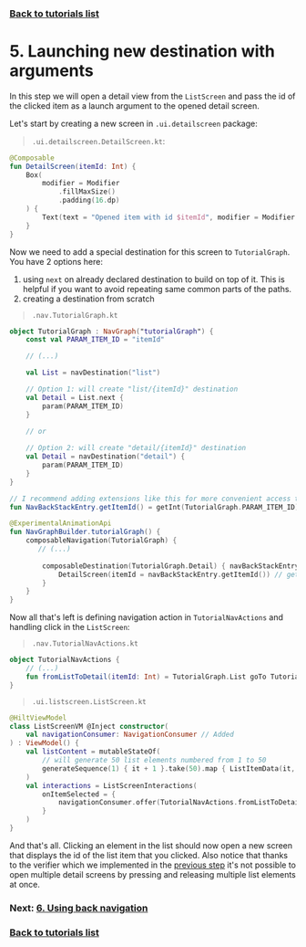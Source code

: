 ### [Back to tutorials list](README.md)

# 5. Launching new destination with arguments

In this step we will open a detail view from the `ListScreen` and pass the id of the clicked item as a launch argument to the opened detail screen.

Let's start by creating a new screen in `.ui.detailscreen` package:

> `.ui.detailscreen.DetailScreen.kt`:
```kotlin
@Composable
fun DetailScreen(itemId: Int) {
    Box(
        modifier = Modifier
            .fillMaxSize()
            .padding(16.dp)
    ) {
        Text(text = "Opened item with id $itemId", modifier = Modifier.align(Alignment.Center))
    }
}
```

Now we need to add a special destination for this screen to `TutorialGraph`. You have 2 options here:
1. using `next` on already declared destination to build on top of it. 
   This is helpful if you want to avoid repeating same common parts of the paths.
2. creating a destination from scratch

> `.nav.TutorialGraph.kt`
```kotlin
object TutorialGraph : NavGraph("tutorialGraph") {
    const val PARAM_ITEM_ID = "itemId"

    // (...)

    val List = navDestination("list")

    // Option 1: will create "list/{itemId}" destination
    val Detail = List.next { 
        param(PARAM_ITEM_ID)
    }

    // or
    
    // Option 2: will create "detail/{itemId}" destination
    val Detail = navDestination("detail") {
        param(PARAM_ITEM_ID)
    }
}

// I recommend adding extensions like this for more convenient access to param's value
fun NavBackStackEntry.getItemId() = getInt(TutorialGraph.PARAM_ITEM_ID)

@ExperimentalAnimationApi
fun NavGraphBuilder.tutorialGraph() {
    composableNavigation(TutorialGraph) {
       // (...)
       
        composableDestination(TutorialGraph.Detail) { navBackStackEntry ->
            DetailScreen(itemId = navBackStackEntry.getItemId()) // getItemId() is the extension we declared above
        }
    }
}
```

Now all that's left is defining navigation action in `TutorialNavActions` and handling click in the `ListScreen`:

> `.nav.TutorialNavActions.kt`
```kotlin
object TutorialNavActions {
    // (...)
    fun fromListToDetail(itemId: Int) = TutorialGraph.List goTo TutorialGraph.Detail arg itemId
}
```

> `.ui.listscreen.ListScreen.kt`
```kotlin
@HiltViewModel
class ListScreenVM @Inject constructor(
    val navigationConsumer: NavigationConsumer // Added
) : ViewModel() {
    val listContent = mutableStateOf(
        // will generate 50 list elements numbered from 1 to 50
        generateSequence(1) { it + 1 }.take(50).map { ListItemData(it, "List item #$it") }.toList()
    )
    val interactions = ListScreenInteractions(
        onItemSelected = {
            navigationConsumer.offer(TutorialNavActions.fromListToDetail(it.id)) // changed, previously it was TODO
        }
    )
}

```

And that's all. Clicking an element in the list should now open a new screen that displays the id of the list item that you clicked. Also notice that thanks to the verifier which we implemented in the [previous step](04_nav_verifier.md) it's not possible to open multiple detail screens by pressing and releasing multiple list elements at once. 

### Next: [6. Using back navigation](06_back_navigation.md)

### [Back to tutorials list](README.md)
